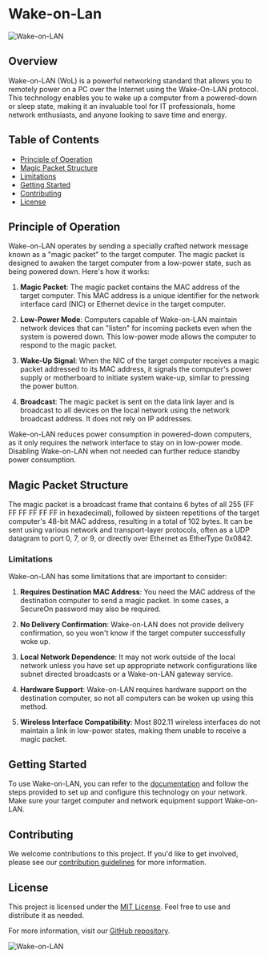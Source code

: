 # Wake-on-Lan

![Wake-on-LAN](https://github.com/footcricket05/Wake-on-Lan/raw/main/Images/wol_image.png)

## Overview

Wake-on-LAN (WoL) is a powerful networking standard that allows you to remotely power on a PC over the Internet using the Wake-On-LAN protocol. This technology enables you to wake up a computer from a powered-down or sleep state, making it an invaluable tool for IT professionals, home network enthusiasts, and anyone looking to save time and energy.

## Table of Contents

- [Principle of Operation](#principle-of-operation)
- [Magic Packet Structure](#magic-packet-structure)
- [Limitations](#limitations)
- [Getting Started](#getting-started)
- [Contributing](#contributing)
- [License](#license)

## Principle of Operation

Wake-on-LAN operates by sending a specially crafted network message known as a "magic packet" to the target computer. The magic packet is designed to awaken the target computer from a low-power state, such as being powered down. Here's how it works:

1. **Magic Packet**: The magic packet contains the MAC address of the target computer. This MAC address is a unique identifier for the network interface card (NIC) or Ethernet device in the target computer.

2. **Low-Power Mode**: Computers capable of Wake-on-LAN maintain network devices that can "listen" for incoming packets even when the system is powered down. This low-power mode allows the computer to respond to the magic packet.

3. **Wake-Up Signal**: When the NIC of the target computer receives a magic packet addressed to its MAC address, it signals the computer's power supply or motherboard to initiate system wake-up, similar to pressing the power button.

4. **Broadcast**: The magic packet is sent on the data link layer and is broadcast to all devices on the local network using the network broadcast address. It does not rely on IP addresses.

Wake-on-LAN reduces power consumption in powered-down computers, as it only requires the network interface to stay on in low-power mode. Disabling Wake-on-LAN when not needed can further reduce standby power consumption.

## Magic Packet Structure

The magic packet is a broadcast frame that contains 6 bytes of all 255 (FF FF FF FF FF FF in hexadecimal), followed by sixteen repetitions of the target computer's 48-bit MAC address, resulting in a total of 102 bytes. It can be sent using various network and transport-layer protocols, often as a UDP datagram to port 0, 7, or 9, or directly over Ethernet as EtherType 0x0842.

### Limitations

Wake-on-LAN has some limitations that are important to consider:

1. **Requires Destination MAC Address**: You need the MAC address of the destination computer to send a magic packet. In some cases, a SecureOn password may also be required.

2. **No Delivery Confirmation**: Wake-on-LAN does not provide delivery confirmation, so you won't know if the target computer successfully woke up.

3. **Local Network Dependence**: It may not work outside of the local network unless you have set up appropriate network configurations like subnet directed broadcasts or a Wake-on-LAN gateway service.

4. **Hardware Support**: Wake-on-LAN requires hardware support on the destination computer, so not all computers can be woken up using this method.

5. **Wireless Interface Compatibility**: Most 802.11 wireless interfaces do not maintain a link in low-power states, making them unable to receive a magic packet.

## Getting Started

To use Wake-on-LAN, you can refer to the [documentation](/docs) and follow the steps provided to set up and configure this technology on your network. Make sure your target computer and network equipment support Wake-on-LAN.

## Contributing

We welcome contributions to this project. If you'd like to get involved, please see our [contribution guidelines](CONTRIBUTING.md) for more information.

## License

This project is licensed under the [MIT License](LICENSE). Feel free to use and distribute it as needed.

For more information, visit our [GitHub repository](https://github.com/footcricket05/Wake-on-Lan).

![Wake-on-LAN](https://github.com/footcricket05/Wake-on-Lan/raw/main/Images/wol_image.png)
